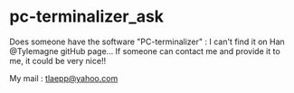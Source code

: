 # pc-terminalizer_ask

Does someone have the software "PC-terminalizer" : I can't find it on Han  @Tylemagne gitHub page...
If someone can contact me and provide it to me, it could be very nice!!

My mail : tlaepp@yahoo.com 
